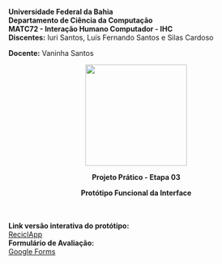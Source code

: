 __Universidade Federal da Bahia__
<br>
**Departamento de Ciência da Computação**
<br>
**MATC72 - Interação Humano Computador - IHC**
<br>
**Discentes:** Iuri Santos, Luís Fernando Santos e Silas Cardoso

**Docente:** Vaninha Santos


<p align="center">
  <img src="https://media.discordapp.net/attachments/830524475988508673/848380809118482432/LOGO_RECICLAPP.png" alt="" width="200"/>
</p>
<p align="center"><b>Projeto Prático - Etapa 03</b></p>
<p align="center"><b>Protótipo Funcional da Interface</b></p>

<br><br>
<b>Link versão interativa do protótipo:</b>
\
[ReciclApp](https://www.figma.com/proto/a6hV62d9JEcPMcXP0WXuQ1/ReciclApp---Prot%C3%B3tipo?node-id=1%3A493&scaling=min-zoom&page-id=2%3A241)
\
<b>Formulário de Avaliação:</b>
\
[Google Forms](https://forms.gle/irnLuBgV7dNSRVsF7)
